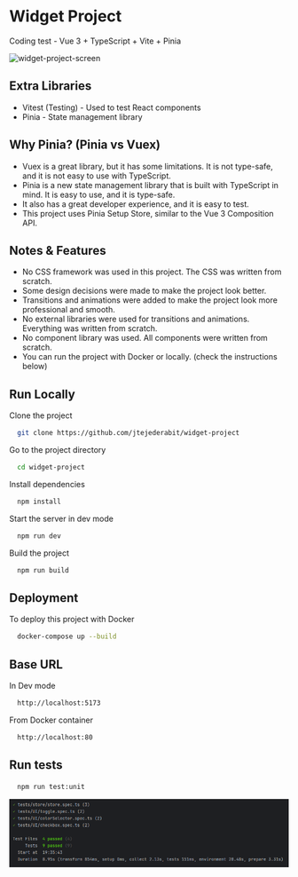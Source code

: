 # Widget Project

Coding test - Vue 3 + TypeScript + Vite + Pinia

![widget-project-screen](https://github.com/jtejederabit/widget-project/assets/130762129/b00f3eff-d97a-4f98-92a2-cd063652d533)


## Extra Libraries

- Vitest (Testing) - Used to test React components
- Pinia - State management library

## Why Pinia? (Pinia vs Vuex)

- Vuex is a great library, but it has some limitations. It is not type-safe, and it is not easy to use with TypeScript.
- Pinia is a new state management library that is built with TypeScript in mind. It is easy to use, and it is type-safe.
- It also has a great developer experience, and it is easy to test.
- This project uses Pinia Setup Store, similar to the Vue 3 Composition API.

## Notes & Features

- No CSS framework was used in this project. The CSS was written from scratch.
- Some design decisions were made to make the project look better.
- Transitions and animations were added to make the project look more professional and smooth.
- No external libraries were used for transitions and animations. Everything was written from scratch.
- No component library was used. All components were written from scratch.
- You can run the project with Docker or locally. (check the instructions below)

## Run Locally

Clone the project

```bash
  git clone https://github.com/jtejederabit/widget-project
```

Go to the project directory

```bash
  cd widget-project
```

Install dependencies

```bash
  npm install
```

Start the server in dev mode

```bash
  npm run dev
```

Build the project

```bash
  npm run build
```

## Deployment

To deploy this project with Docker

```bash
  docker-compose up --build
```

## Base URL

In Dev mode

```bash
  http://localhost:5173
```

From Docker container

```bash
  http://localhost:80
```

## Run tests


```bash
  npm run test:unit
```
![img.png](img.png)
